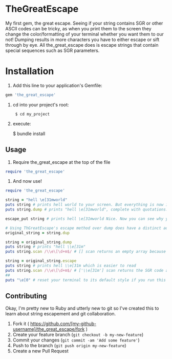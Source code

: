 # TheGreatEscape

My first gem, the great escape. Seeing if your string contains SGR or other ASCII codes can be tricky, as when you print them to the screen they change the color/formatting of your terminal whether you want them to our not! Dumping results in more characters you have to either escape or sift through by eye. All the_great_escape does is escape strings that contain special sequences such as SGR parameters.

# Installation

1. Add this line to your application's Gemfile:

```ruby
gem 'the_great_escape'
```

1. cd into your project's root:

		$ cd my_project

1. execute:

    $ bundle install

## Usage

1. Require the_great_escape at the top of the file

```ruby
require 'the_great_escape'
```

1. And now use!

```ruby
require 'the_great_escape'

string = "hell \e[31mworld"
puts string # prints hell world to your screen. But everything is now in red! All you wanted to do was test your string contained an SGR code and now your terminal has been possessed!
puts string.dump # prints "hell \e[31mworld", complete with quotations. This can be confusing for newbies who are trying to write Regexes for strings (such as myself)

escape_put string # prints hell \e[31mworld Nice. Now you can see why your regex isn't working :P

# Using ThGreatEscape's escape method over dump does have a distinct advantage. It doesn't invalidate your code:
original_string = string.dup

string = original_string.dump
puts string # prints "hell \\e[31m"
puts string.scan /\\e\[\d+m$/ # [] scan returns an empty array because string ends in a " not an m thanks to the in-place dump

string = original_string.escape
puts string # prints hell \\e[31m which is easier to read
puts string.scan /\\e\[\d+m$/ # ['\\e[31m'] scan returns the SGR code at the end of string because string still ends in an m, despite the in-place escape
##
puts "\e[0" # reset your terminal to its default style if you run this code.
```
## Contributing
Okay, I'm pretty new to Ruby and utterly new to git so I've created this to learn about string escapement and git collaboration.
1. Fork it ( https://github.com/[my-github-username]/the_great_escape/fork )
2. Create your feature branch (`git checkout -b my-new-feature`)
3. Commit your changes (`git commit -am 'Add some feature'`)
4. Push to the branch (`git push origin my-new-feature`)
5. Create a new Pull Request
